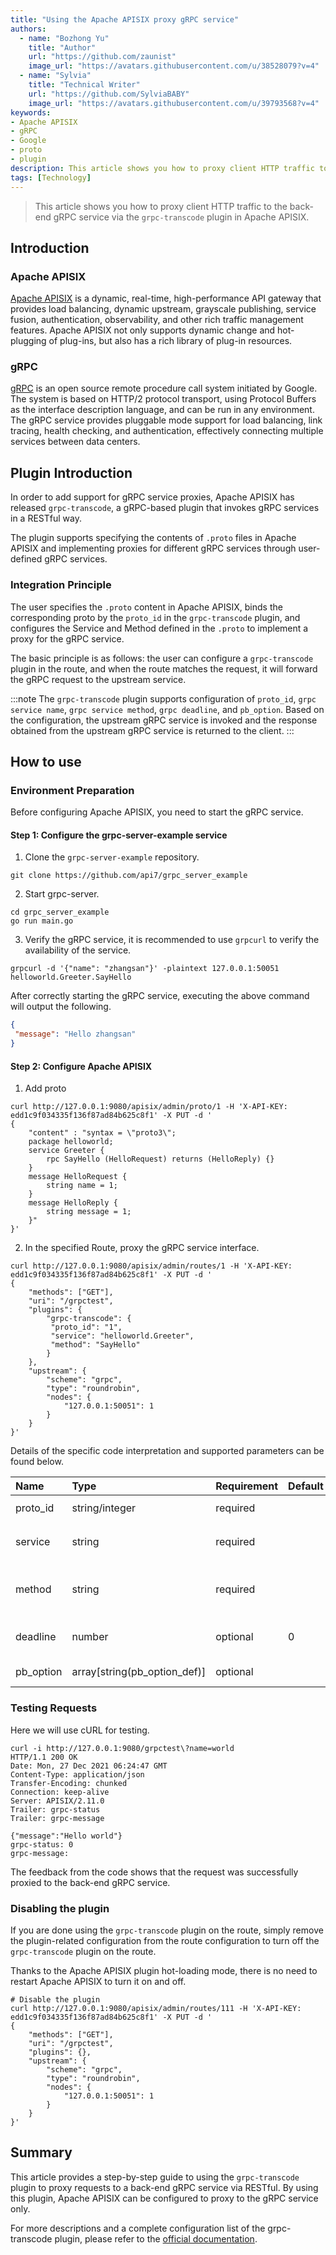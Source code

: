 ```yaml
---
title: "Using the Apache APISIX proxy gRPC service"
authors:
  - name: "Bozhong Yu"
    title: "Author"
    url: "https://github.com/zaunist"
    image_url: "https://avatars.githubusercontent.com/u/38528079?v=4"
  - name: "Sylvia"
    title: "Technical Writer"
    url: "https://github.com/SylviaBABY"
    image_url: "https://avatars.githubusercontent.com/u/39793568?v=4"
keywords: 
- Apache APISIX
- gRPC
- Google
- proto
- plugin
description: This article shows you how to proxy client HTTP traffic to the back-end gRPC service via the `grpc-transcode` plugin in Apache APISIX.
tags: [Technology]
---
```


> This article shows you how to proxy client HTTP traffic to the back-end gRPC service via the `grpc-transcode` plugin in Apache APISIX.

<!--truncate-->

## Introduction

### Apache APISIX

[Apache APISIX](https://apisix.apache.org/) is a dynamic, real-time, high-performance API gateway that provides load balancing, dynamic upstream, grayscale publishing, service fusion, authentication, observability, and other rich traffic management features. Apache APISIX not only supports dynamic change and hot-plugging of plug-ins, but also has a rich library of plug-in resources.

### gRPC

[gRPC](https://grpc.io/) is an open source remote procedure call system initiated by Google. The system is based on HTTP/2 protocol transport, using Protocol Buffers as the interface description language, and can be run in any environment. The gRPC service provides pluggable mode support for load balancing, link tracing, health checking, and authentication, effectively connecting multiple services between data centers.

## Plugin Introduction

In order to add support for gRPC service proxies, Apache APISIX has released `grpc-transcode`, a gRPC-based plugin that invokes gRPC services in a RESTful way.

The plugin supports specifying the contents of `.proto` files in Apache APISIX and implementing proxies for different gRPC services through user-defined gRPC services.

### Integration Principle

The user specifies the `.proto` content in Apache APISIX, binds the corresponding proto by the `proto_id` in the `grpc-transcode` plugin, and configures the Service and Method defined in the `.proto` to implement a proxy for the gRPC service.

The basic principle is as follows: the user can configure a `grpc-transcode` plugin in the route, and when the route matches the request, it will forward the gRPC request to the upstream service.

:::note
The `grpc-transcode` plugin supports configuration of `proto_id`, `grpc service name`, `grpc service method`, `grpc deadline`, and `pb_option`. Based on the configuration, the upstream gRPC service is invoked and the response obtained from the upstream gRPC service is returned to the client.
:::

## How to use

### Environment Preparation

Before configuring Apache APISIX, you need to start the gRPC service.

#### Step 1: Configure the grpc-server-example service

1. Clone the `grpc-server-example` repository.

```shell
git clone https://github.com/api7/grpc_server_example
```

2. Start grpc-server.

```shell
cd grpc_server_example
go run main.go
```

3. Verify the gRPC service, it is recommended to use `grpcurl` to verify the availability of the service.

```shell
grpcurl -d '{"name": "zhangsan"}' -plaintext 127.0.0.1:50051 helloworld.Greeter.SayHello
```

After correctly starting the gRPC service, executing the above command will output the following.

```json
{
 "message": "Hello zhangsan"
}
```

#### Step 2: Configure Apache APISIX

1. Add proto

```shell
curl http://127.0.0.1:9080/apisix/admin/proto/1 -H 'X-API-KEY: edd1c9f034335f136f87ad84b625c8f1' -X PUT -d '
{
    "content" : "syntax = \"proto3\";
    package helloworld;
    service Greeter {
        rpc SayHello (HelloRequest) returns (HelloReply) {}
    }
    message HelloRequest {
        string name = 1;
    }
    message HelloReply {
        string message = 1;
    }"
}'
```

2. In the specified Route, proxy the gRPC service interface.

```shell
curl http://127.0.0.1:9080/apisix/admin/routes/1 -H 'X-API-KEY: edd1c9f034335f136f87ad84b625c8f1' -X PUT -d '
{
    "methods": ["GET"],
    "uri": "/grpctest",
    "plugins": {
        "grpc-transcode": {
         "proto_id": "1",
         "service": "helloworld.Greeter",
         "method": "SayHello"
        }
    },
    "upstream": {
        "scheme": "grpc",
        "type": "roundrobin",
        "nodes": {
            "127.0.0.1:50051": 1
        }
    }
}'
```

Details of the specific code interpretation and supported parameters can be found below.

| Name      | Type                        | Requirement | Default | Description                       |
|:----------|:-----------------------------|:------|:-------|:---------------------------|
| proto_id  | string/integer               | required |        | `.proto` content id        |
| service   | string                       | required |        | the grpc service name                |
| method    | string                       | required |        | the method name of grpc service  |
| deadline  | number                       | optional | 0      | deadline for grpc in milliseconds          |
| pb_option | array[string(pb_option_def)] | optional |        | protobuf options |

### Testing Requests

Here we will use cURL for testing.

```shell
curl -i http://127.0.0.1:9080/grpctest\?name=world
HTTP/1.1 200 OK
Date: Mon, 27 Dec 2021 06:24:47 GMT
Content-Type: application/json
Transfer-Encoding: chunked
Connection: keep-alive
Server: APISIX/2.11.0
Trailer: grpc-status
Trailer: grpc-message

{"message":"Hello world"}
grpc-status: 0
grpc-message:
```

The feedback from the code shows that the request was successfully proxied to the back-end gRPC service.

### Disabling the plugin

If you are done using the `grpc-transcode` plugin on the route, simply remove the plugin-related configuration from the route configuration to turn off the `grpc-transcode` plugin on the route.

Thanks to the Apache APISIX plugin hot-loading mode, there is no need to restart Apache APISIX to turn it on and off.

```shell
# Disable the plugin
curl http://127.0.0.1:9080/apisix/admin/routes/111 -H 'X-API-KEY: edd1c9f034335f136f87ad84b625c8f1' -X PUT -d '
{
    "methods": ["GET"],
    "uri": "/grpctest",
    "plugins": {},
    "upstream": {
        "scheme": "grpc",
        "type": "roundrobin",
        "nodes": {
            "127.0.0.1:50051": 1
        }
    }
}'
```

## Summary

This article provides a step-by-step guide to using the `grpc-transcode` plugin to proxy requests to a back-end gRPC service via RESTful. By using this plugin, Apache APISIX can be configured to proxy to the gRPC service only.

For more descriptions and a complete configuration list of the grpc-transcode plugin, please refer to the [official documentation](https://apisix.apache.org/docs/apisix/next/plugins/grpc-transcode/).
